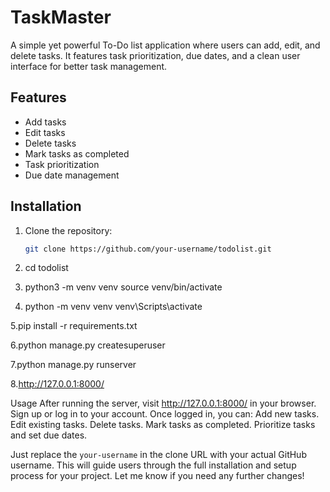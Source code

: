# TaskMaster

A simple yet powerful To-Do list application where users can add, edit, and delete tasks. It features task prioritization, due dates, and a clean user interface for better task management.

## Features

- Add tasks
- Edit tasks
- Delete tasks
- Mark tasks as completed
- Task prioritization
- Due date management

## Installation

1. Clone the repository:
   ```bash
   git clone https://github.com/your-username/todolist.git
2. cd todolist
3. python3 -m venv venv
source venv/bin/activate

4. python -m venv venv
venv\Scripts\activate

5.pip install -r requirements.txt

6.python manage.py createsuperuser

7.python manage.py runserver

8.http://127.0.0.1:8000/

Usage
After running the server, visit http://127.0.0.1:8000/ in your browser.
Sign up or log in to your account.
Once logged in, you can:
Add new tasks.
Edit existing tasks.
Delete tasks.
Mark tasks as completed.
Prioritize tasks and set due dates.


Just replace the `your-username` in the clone URL with your actual GitHub username. This will guide users through the full installation and setup process for your project. Let me know if you need any further changes!

